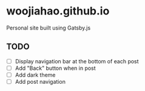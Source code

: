 # woojiahao.github.io

Personal site built using Gatsby.js

## TODO

- [ ] Display navigation bar at the bottom of each post
- [ ] Add "Back" button when in post
- [ ] Add dark theme
- [ ] Add post navigation
